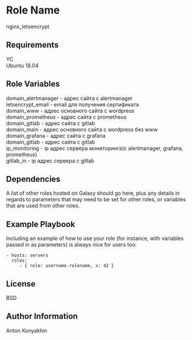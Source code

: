 Role Name
=========

nginx_letsencrypt

Requirements
------------

YC  
Ubuntu 18.04

Role Variables
--------------

domain_alertmanager  - адрес сайта с alertmanager  
letsencrypt_email  - email для получения сертификата  
domain_www  - адрес основного сайта с wordpress  
domain_prometheus  - адрес сайта с prometheus  
domain_gitlab  - адрес сайта с gitlab  
domain_main  - адрес основного сайта с wordpress без www  
domain_grafana - адрес сайта с grafana  
domain_gitlab  - адрес сайта с gitlab  
ip_monitoring - ip адрес сервера мониторинга(с alertmanager, grafana, prometheus)  
gitlab_in - ip адрес сервера с gitlab  


Dependencies
------------

A list of other roles hosted on Galaxy should go here, plus any details in regards to parameters that may need to be set for other roles, or variables that are used from other roles.

Example Playbook
----------------

Including an example of how to use your role (for instance, with variables passed in as parameters) is always nice for users too:

    - hosts: servers
      roles:
         - { role: username.rolename, x: 42 }

License
-------

BSD

Author Information
------------------

Anton Konyakhin
